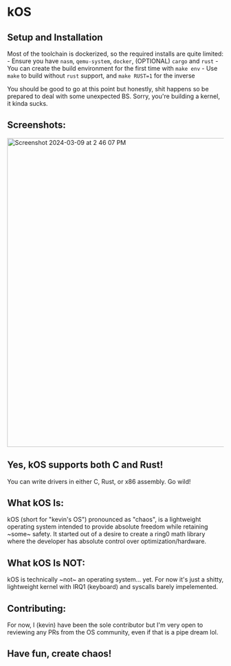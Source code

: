# kOS

## Setup and Installation
Most of the toolchain is dockerized, so the required installs are quite limited:
    - Ensure you have `nasm`, `qemu-system`, `docker`, (OPTIONAL) `cargo` and `rust`
    - You can create the build environment for the first time with `make env`
    - Use `make` to build without `rust` support, and `make RUST=1` for the inverse

You should be good to go at this point but honestly, shit happens so be prepared
to deal with some unexpected BS. Sorry, you're building a kernel, it kinda sucks.

## Screenshots:
<img width="720" alt="Screenshot 2024-03-09 at 2 46 07 PM" src="https://github.com/kevinkleiman/kOS/assets/36178104/ad756ebe-e555-4eb3-9603-c9b35ba8858c">


## Yes, kOS supports both C and Rust! 
You can write drivers in either C, Rust, or x86 assembly. Go wild!

## What kOS Is:
kOS (short for "kevin's OS") pronounced as "chaos", is a lightweight operating system intended to provide absolute freedom while retaining ~some~ safety. It started out of a desire to create
a ring0 math library where the developer has absolute control over optimization/hardware.

## What kOS Is NOT:
kOS is technically ~not~ an operating system... yet. For now it's just a shitty, lightweight kernel with IRQ1 (keyboard) and syscalls barely impelemented.

## Contributing:
For now, I (kevin) have been the sole contributor but I'm very open to reviewing any PRs from the OS community, even if that is a pipe dream lol.

## Have fun, create chaos!
